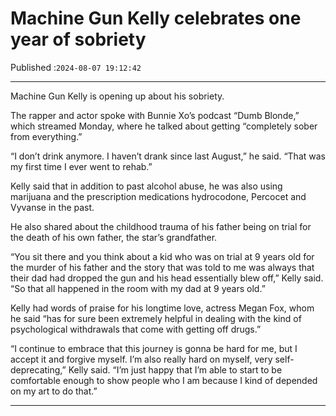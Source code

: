 # Machine Gun Kelly celebrates one year of sobriety

Published :`2024-08-07 19:12:42`

---

Machine Gun Kelly is opening up about his sobriety.

The rapper and actor spoke with Bunnie Xo’s podcast “Dumb Blonde,” which streamed Monday, where he talked about getting “completely sober from everything.”

“I don’t drink anymore. I haven’t drank since last August,” he said. “That was my first time I ever went to rehab.”

Kelly said that in addition to past alcohol abuse, he was also using marijuana and the prescription medications hydrocodone, Percocet and Vyvanse in the past.

He also shared about the childhood trauma of his father being on trial for the death of his own father, the star’s grandfather.

“You sit there and you think about a kid who was on trial at 9 years old for the murder of his father and the story that was told to me was always that their dad had dropped the gun and his head essentially blew off,” Kelly said. “So that all happened in the room with my dad at 9 years old.”

Kelly had words of praise for his longtime love, actress Megan Fox, whom he said “has for sure been extremely helpful in dealing with the kind of psychological withdrawals that come with getting off drugs.”

“I continue to embrace that this journey is gonna be hard for me, but I accept it and forgive myself. I’m also really hard on myself, very self-deprecating,” Kelly said. “I’m just happy that I’m able to start to be comfortable enough to show people who I am because I kind of depended on my art to do that.”

---

